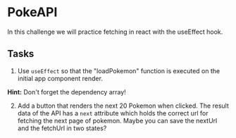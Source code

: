 # PokeAPI

In this challenge we will practice fetching in react with the useEffect hook.

## Tasks

1. Use `useEffect` so that the "loadPokemon" function is executed
   on the initial app component render.

**Hint:** Don't forget the dependency array!

2. Add a button that renders the next 20 Pokemon when clicked. The result data of the API has a `next` attribute which holds the correct url for fetching the next page of pokemon. Maybe you can save the nextUrl and the fetchUrl in two states?